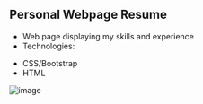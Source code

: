 ## Personal Webpage Resume


* Web page displaying my skills and experience
* Technologies:
-   CSS/Bootstrap
-    HTML

![image](https://github.com/pastorZakaia/HTML-CV-Webpage/assets/94982635/6596467e-a578-457a-a215-d43b248a1f27)


